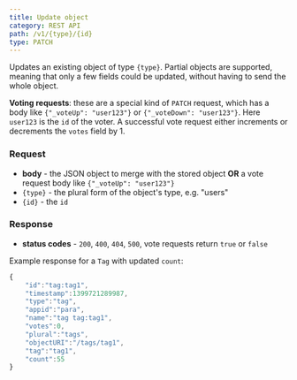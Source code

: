 ```yaml
---
title: Update object
category: REST API
path: /v1/{type}/{id}
type: PATCH
---
```


Updates an existing object of type `{type}`. Partial objects are supported, meaning that only a few fields could be
updated, without having to send the whole object.

**Voting requests**: these are a special kind of `PATCH` request, which has a body like `{"_voteUp": "user123"}` or
`{"_voteDown": "user123"}`. Here `user123` is the `id` of the voter. A successful vote request either increments or
decrements the `votes` field by 1.

### Request

- **body** - the JSON object to merge with the stored object **OR** a vote request body like `{"_voteUp": "user123"}`
- `{type}` - the plural form of the object's type, e.g. "users"
- `{id}` - the `id`

### Response

- **status codes** - `200`, `400`, `404`, `500`, vote requests return `true` or `false`

Example response for a `Tag` with updated `count`:

```js
{
	"id":"tag:tag1",
	"timestamp":1399721289987,
	"type":"tag",
	"appid":"para",
	"name":"tag tag:tag1",
	"votes":0,
	"plural":"tags",
	"objectURI":"/tags/tag1",
	"tag":"tag1",
	"count":55
}
```